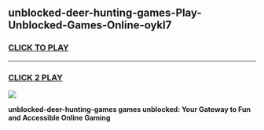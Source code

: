 
## unblocked-deer-hunting-games-Play-Unblocked-Games-Online-oykl7
<h3>
<a href="https://premium76.site?title=unblocked-deer-hunting-games&ref=24A">CLICK TO PLAY</a></h3>
<hr>

<h3>
<a href="https://premium76.site?title=unblocked-deer-hunting-games&ref=24A">CLICK 2 PLAY</a>
  
</h3>

<a href="https://premium76.site?title=unblocked-deer-hunting-games&ref=24A"><img src="https://clearcache.store/games.png"></a>


**unblocked-deer-hunting-games games unblocked: Your Gateway to Fun and Accessible Online Gaming**
